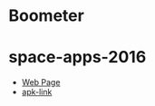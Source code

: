 Boometer
=======
# space-apps-2016

* [Web Page](https://preview.c9users.io/hermetico/boometer/index.html)
* [apk-link](https://github.com/hermetico/space-apps-2016/releases/download/release/app-release.apk)
